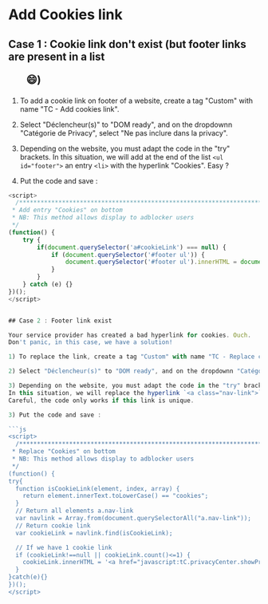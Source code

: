 # Add Cookies link

## Case 1 : Cookie link don't exist (but footer links are present in a list <ul> :smile:)

1) To add a cookie link on footer of a website, create a tag "Custom" with name "TC - Add cookies link".

2) Select "Déclencheur(s)" to "DOM ready", and on the dropdownn "Catégorie de Privacy", select "Ne pas inclure dans la privacy".

3) Depending on the website, you must adapt the code in the "try" brackets.
In this situation, we will add at the end of the list `<ul id="footer">` an entry `<li>` with the hyperlink "Cookies". Easy ?

3) Put the code and save :

```js
<script>
  /***************************************************************************
 * Add entry "Cookies" on bottom
 * NB: This method allows display to adblocker users
 */
(function() {
    try {
        if(document.querySelector('a#cookieLink') === null) {
            if (document.querySelector('#footer ul')) {
                document.querySelector('#footer ul').innerHTML = document.querySelector('#footer ul').innerHTML + '<li><a id="cookieLink" href="javascript:tC.privacyCenter.showPrivacyCenter();">Cookies</a></li>';
            }
        }
    } catch (e) {}
})();
</script>


## Case 2 : Footer link exist

Your service provider has created a bad hyperlink for cookies. Ouch.
Don't panic, in this case, we have a solution!

1) To replace the link, create a tag "Custom" with name "TC - Replace cookies link".

2) Select "Déclencheur(s)" to "DOM ready", and on the dropdownn "Catégorie de Privacy", select "Ne pas inclure dans la privacy".

3) Depending on the website, you must adapt the code in the "try" brackets.
In this situation, we will replace the hyperlink `<a class="nav-link">` applied on the text `Cookies`.
Careful, the code only works if this link is unique.

3) Put the code and save :

```js
<script>
  /***************************************************************************
 * Replace "Cookies" on bottom
 * NB: This method allows display to adblocker users
 */
(function() {
try{
  function isCookieLink(element, index, array) {
    return element.innerText.toLowerCase() == "cookies";
  }
  // Return all elements a.nav-link
  var navlink = Array.from(document.querySelectorAll("a.nav-link"));
  // Return cookie link
  var cookieLink = navlink.find(isCookieLink);

  // If we have 1 cookie link
  if (cookieLink!==null || cookieLink.count()<=1) {
    cookieLink.innerHTML = '<a href="javascript:tC.privacyCenter.showPrivacyCenter();">Cookies</a>';
  }
}catch(e){}
})();
</script>
